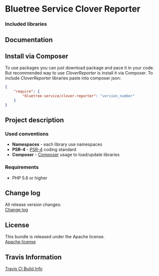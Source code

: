 Bluetree Service Clover Reporter
============


### Included libraries


Documentation
--------------

Install via Composer
--------------
To use packages you can just download package and pace it in your code. But recommended
way to use _CloverReporter_ is install it via Composer. To include _CloverReporter_
libraries paste into composer json:

```json
{
    "require": {
        "bluetree-service/clover-reporter": "version_number"
    }
}
```

Project description
--------------

### Used conventions

* **Namespaces** - each library use namespaces
* **PSR-4** - [PSR-4](http://www.php-fig.org/psr/psr-4/) coding standard
* **Composer** - [Composer](https://getcomposer.org/) usage to load/update libraries

### Requirements

* PHP 5.6 or higher

Change log
--------------
All release version changes:  
[Change log](https://github.com/bluetree-service/clover-reporter/doc/changelog.md "Change log")

License
--------------
This bundle is released under the Apache license.  
[Apache license](https://github.com/bluetree-service/clover-reporter/LICENSE "Apache license")

Travis Information
--------------
[Travis CI Build Info](https://travis-ci.org/bluetree-service/clover-reporter)

